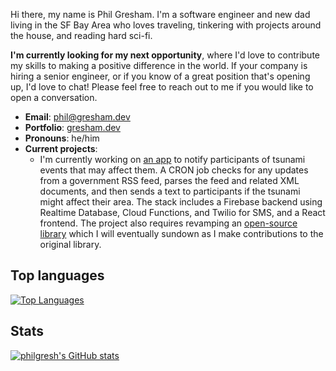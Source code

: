 Hi there, my name is Phil Gresham. I'm a software engineer and new dad living in the SF Bay Area who loves traveling, tinkering with projects around the house, and reading hard sci-fi.

**I'm currently looking for my next opportunity**, where I'd love to contribute my skills to making a positive difference in the world. If your company is hiring a senior engineer, or if you know of a great position that's opening up, I'd love to chat! Please feel free to reach out to me if you would like to open a conversation.

- **Email**: [phil@gresham.dev](mailto:phil@gresham.dev)
- **Portfolio**: [gresham.dev](gresham.dev)
- **Pronouns**: he/him
- **Current projects**:
  - I'm currently working on [an app](https://github.com/philgresh/tsunami-alert-gcp) to notify participants of tsunami events that may affect them. A CRON job checks for any updates from a government RSS feed, parses the feed and related XML documents, and then sends a text to participants if the tsunami might affect their area. The stack includes a Firebase backend using Realtime Database, Cloud Functions, and Twilio for SMS, and a React frontend. The project also requires revamping an [open-source library](https://github.com/philgresh/cap-ts) which I will eventually sundown as I make contributions to the original library.

## Top languages

[![Top Languages](https://github-readme-stats.vercel.app/api/top-langs/?username=philgresh&hide=html,ruby,scss,pug)](https://github.com/anuraghazra/github-readme-stats)

## Stats

[![philgresh's GitHub stats](https://github-readme-stats.vercel.app/api?username=philgresh)](https://github.com/anuraghazra/github-readme-stats)
